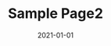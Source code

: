 ---
title: "Sample Page2"
date: 2021-01-01
categories: ["hugo"]
tags: ["go", "markdown"]
menu: main
---